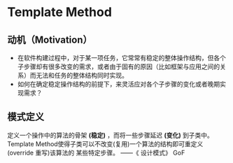 # Template Method

## 动机（Motivation）

- 在软件构建过程中，对于某一项任务，它常常有稳定的整体操作结构，但各个子步骤却有很多改变的需求，或者由于固有的原因（比如框架与应用之间的关系）而无法和任务的整体结构同时实现。
- 如何在确定稳定操作结构的前提下，来灵活应对各个子步骤的变化或者晚期实现需求？

## 模式定义

定义一个操作中的算法的骨架 **(稳定)** ，而将一些步骤延迟 **(变化)** 到子类中。 Template Method使得子类可以不改变(复用)一个算法的结构即可重定义(override 重写)该算法的 某些特定步骤。 ——《 设计模式》 GoF

